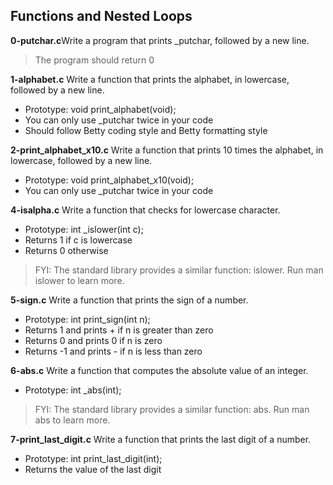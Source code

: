 ## Functions and Nested Loops
**0-putchar.c**Write a program that prints _putchar, followed by a new line.
 > The program should return 0

**1-alphabet.c** Write a function that prints the alphabet, in lowercase, followed by a new line.
 - Prototype: void print_alphabet(void);
 - You can only use _putchar twice in your code
 - Should follow Betty coding style and Betty formatting style

**2-print_alphabet_x10.c** Write a function that prints 10 times the alphabet, in lowercase, followed by a new line.
 - Prototype: void print_alphabet_x10(void);
 - You can only use _putchar twice in your code

**4-isalpha.c** Write a function that checks for lowercase character.

 - Prototype: int _islower(int c);
 - Returns 1 if c is lowercase
 - Returns 0 otherwise
 > FYI: The standard library provides a similar function: islower. Run man islower to learn more.

**5-sign.c** Write a function that prints the sign of a number.

 - Prototype: int print_sign(int n);
 - Returns 1 and prints + if n is greater than zero
 - Returns 0 and prints 0 if n is zero
 - Returns -1 and prints - if n is less than zero

 **6-abs.c** Write a function that computes the absolute value of an integer.
 - Prototype: int _abs(int);
 > FYI: The standard library provides a similar function: abs. Run man abs to learn more.

**7-print_last_digit.c** Write a function that prints the last digit of a number.
 - Prototype: int print_last_digit(int);
 - Returns the value of the last digit